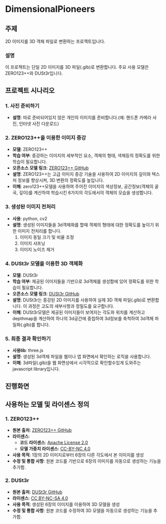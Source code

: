 # DimensionalPioneers

## 주제
2D 이미지를 3D 객체 파일로 변환하는 프로젝트입니다.

### 설명
이 프로젝트는 단일 2D 이미지를 3D 파일(.glb)로 변환합니다. 주요 사용 모델은 ZERO123++와 DUSt3r입니다.

## 프로젝트 시나리오

### 1. 사진 준비하기
- **설명**: 따로 준비되어있지 않은 개인의 이미지를 준비합니다.(예: 핸드폰 카메라 사진, 인터넷 사진 다운로드)

### 2. ZERO123++을 이용한 이미지 증강
- **모델**: ZERO123++
- **학습 여부**: 증강하는 이미지의 세부적인 요소, 객체의 형태, 색체등의 정확도를 위한 학습이 필요합니다.
- **오픈소스 모델 링크**: [ZERO123++ GitHub](https://github.com/SUDO-AI-3D/zero123plus?tab=readme-ov-file)
- **설명**: ZERO123++는 고급 이미지 증강 기술을 사용하여 2D 이미지의 깊이와 텍스처 정보를 향상시켜, 3D 변환의 정확도를 높입니다.
- **이해**: zero123++모델을 사용하여 주어진 이미지의 색상정보, 공간정보(객체의 굴곡, 깊이)를 계산하여 학습시킨 6가지의 각도에서의 객체의 모습을 생성합니다.

### 3. 생성돤 이미지 전처리
- **사용**: python, cv2
- **설명**: 생성된 이미지들을 3d객체화를 할때 객체의 형태에 대한 정확도를 높이기 위한 이미지 전처리를 합니다.
    1. 이미지 동일 크기 및 비율 조정
    2. 이미지 샤프닝
    3. 이미지 노이즈 제거
  
### 4. DUSt3r 모델을 이용한 3D 객체화
- **모델**: DUSt3r
- **학습 여부**: 제공된 이미지들을 기반으로 3d객체를 생성함에 있어 정확도를 위한 학습이 필요합니다.
- **오픈소스 모델 링크**: [DUSt3r GitHub](https://github.com/naver/dust3r)
- **설명**: DUSt3r는 증강된 2D 이미지를 사용하여 실제 3D 객체 파일(.glb)로 변환합니다. 이 과정은 고도의 세부사항과 정밀도를 요구합니다.
- **이해**: DUSt3r모델은 제공된 이미지들이 보여지는 각도와 위치를 계산하고 depthmap을 계산하여 하나의 3d공간에 중첩하여 3d정보를 축척하여 3d객체 파일화(.glb)를 합니다.

### 5. 최종 결과 확인하기
- **사용lib**: three.js
- **설명**: 생성된 3d객체 파일을 웹이나 앱 화면에서 확인하는 로직을 사용합니다.
- **이해**: 3d파일(.glb)을 웹 화면상에서 시각적으로 확인할수있게 도와주는 javascript library입니다.

## 진행화면



## 사용하는 모델 및 라이센스 정의

### 1. ZERO123++
- **원본 출처**: [ZERO123++ GitHub](https://github.com/SUDO-AI-3D/zero123plus?tab=readme-ov-file)
- **라이센스**:
  - **코드 라이센스**: [Apache License 2.0](https://www.apache.org/licenses/LICENSE-2.0)
  - **모델 가중치 라이센스**: [CC-BY-NC 4.0](https://creativecommons.org/licenses/by-nc/4.0/deed.ko)
- **사용 목적**: 1장의 2D 이미지로부터 6장의 다른 각도에서 본 이미지를 생성
- **수정 및 통합 사항**: 원본 코드를 기반으로 6장의 이미지를 자동으로 생성하는 기능을 추가함.

### 2. DUSt3r
- **원본 출처**: [DUSt3r GitHub](https://github.com/naver/dust3r)
- **라이센스**: [CC BY-NC-SA 4.0](https://creativecommons.org/licenses/by-nc-sa/4.0/deed.ko)
- **사용 목적**: 생성된 6장의 이미지를 이용하여 3D 모델을 생성
- **수정 및 통합 사항**: 원본 코드를 수정하여 3D 모델을 자동으로 생성하는 기능을 추가함.
